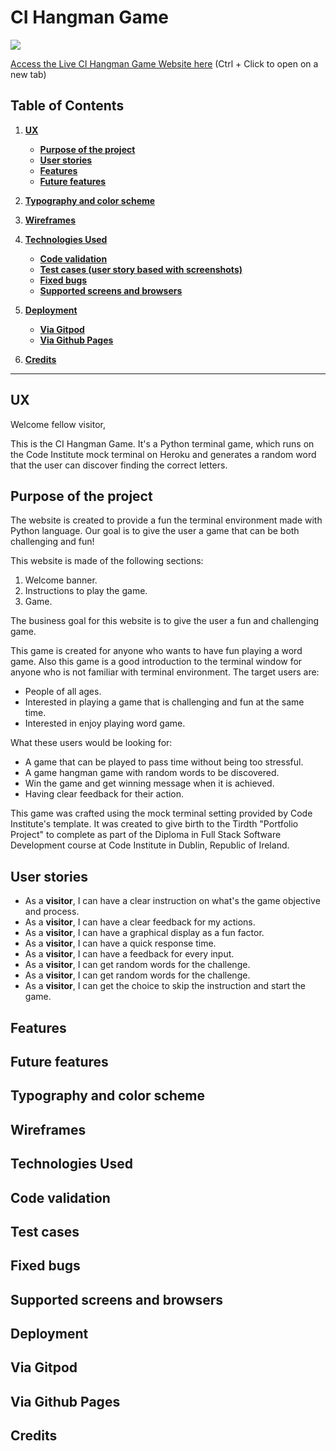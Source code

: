 # CI Hangman Game

![](./assets/docs/responsiveness.png)

[Access the Live CI Hangman Game Website here](https://#) (Ctrl + Click to open on a new tab)

## Table of Contents
1. [**UX**](#ux)
    - [**Purpose of the project**](#purpose-of-the-project)
    - [**User stories**](#user-stories)
    - [**Features**](#features)
    - [**Future features**](#future-features)

2. [**Typography and color scheme**](#typography-and-color-scheme)

3. [**Wireframes**](#wireframes)

4. [**Technologies Used**](#technologies-used)
    - [**Code validation**](#code-validation)
    - [**Test cases (user story based with screenshots)**](#test-cases)
    - [**Fixed bugs**](#fixed-bugs)
    - [**Supported screens and browsers**](#supported-screens-and-browsers)

5. [**Deployment**](#deployment)
    - [**Via Gitpod**](#via-gitpod)
    - [**Via Github Pages**](#via-github-pages)
6. [**Credits**](#credits)

---

## UX

Welcome fellow visitor,

This is the CI Hangman Game. It's a Python terminal game, which runs on the Code Institute mock terminal on Heroku and generates a random word that the user can discover finding the correct letters.

## Purpose of the project

The website is created to provide a fun the terminal environment made with Python language. Our goal is to give the user a game that can be both challenging and fun!

This website is made of the following sections:

  1. Welcome banner.
  2. Instructions to play the game.
  3. Game.

The business goal for this website is to give the user a fun and challenging game.

This game is created for anyone who wants to have fun playing a word game. Also this game is a good introduction to the terminal window for anyone who is not familiar with terminal environment. The target users are:

  - People of all ages.
  - Interested in playing a game that is challenging and fun at the same time.
  - Interested in enjoy playing word game.

What these users would be looking for:

  - A game that can be played to pass time without being too stressful.
  - A game hangman game with random words to be discovered.
  - Win the game and get winning message when it is achieved.
  - Having clear feedback for their action.

This game was crafted using the mock terminal setting provided by Code Institute's template. It was created to give birth to the Tirdth "Portfolio Project" to complete as part of the Diploma in Full Stack Software Development course at Code Institute in Dublin, Republic of Ireland.

## User stories

- As a **visitor**, I can have a clear instruction on what's the game objective and process.
- As a **visitor**, I can have a clear feedback for my actions.
- As a **visitor**, I can have a graphical display as a fun factor.
- As a **visitor**, I can have a quick response time.
- As a **visitor**, I can have a feedback for every input.
- As a **visitor**, I can get random words for the challenge.
- As a **visitor**, I can get random words for the challenge.
- As a **visitor**, I can get the choice to skip the instruction and start the game.

## Features

## Future features

## Typography and color scheme

## Wireframes

## Technologies Used

## Code validation

## Test cases

## Fixed bugs 

## Supported screens and browsers

## Deployment 

## Via Gitpod 

## Via Github Pages

## Credits 